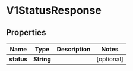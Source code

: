 
# V1StatusResponse

## Properties
Name | Type | Description | Notes
------------ | ------------- | ------------- | -------------
**status** | **String** |  |  [optional]



